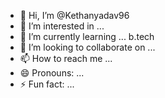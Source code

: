 - 👋 Hi, I’m @Kethanyadav96
- 👀 I’m interested in ...
- 🌱 I’m currently learning ... b.tech
- 💞️ I’m looking to collaborate on ...
- 📫 How to reach me ...
- 😄 Pronouns: ...
- ⚡ Fun fact: ...

<!---
Kethanyadav96/Kethanyadav96 is a ✨ special ✨ repository because its `README.md` (this file) appears on your GitHub profile.
You can click the Preview link to take a look at your changes.
--->
